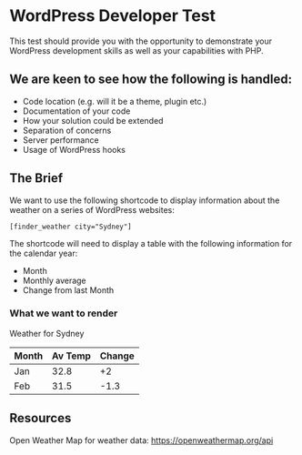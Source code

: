 # WordPress Developer Test

This test should provide you with the opportunity to demonstrate your WordPress development skills as well as your capabilities with PHP.

## We are keen to see how the following is handled:

* Code location (e.g. will it be a theme, plugin etc.)
* Documentation of your code
* How your solution could be extended
* Separation of concerns
* Server performance
* Usage of WordPress hooks

## The Brief

We want to use the following shortcode to display information about the weather on a series of WordPress websites:

`[finder_weather city="Sydney"]`

The shortcode will need to display a table with the following information for the calendar year:

* Month
* Monthly average
* Change from last Month

### What we want to render

Weather for Sydney

| Month | Av Temp | Change  |
| ----- | ------- | ------- |
| Jan   | 32.8    | +2      |
| Feb   | 31.5    | -1.3    |

## Resources

Open Weather Map for weather data: https://openweathermap.org/api
